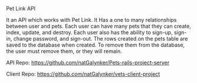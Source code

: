 Pet Link API

It an API which works with Pet Link. 
It Has a one to many relationships between user and pets.
Each user can have many pets that they can create, index, update, and destroy. Each user also has the ability to sign-up, sign-in, change password, and sign-out.
The rows created on the pets table are saved to the database when created. To remove them from the database, the user must remove them, or they will remain.


API Repo:
https://github.com/natGalynker/Pets-rails-project-server

Client Repo:
https://github.com/natGalynker/vets-client-project


<!--  Future plans:
to add a level to the relationships to pets by creating a vets table. The vets table will have a one to many relationship with both the pets and the owners. There will then be a joint table for appointments, on that table the appointments will have many pets, owners and vets. It will enable the vets to get access to the pets information, and the vets to create pet records which the owners can access
-->
